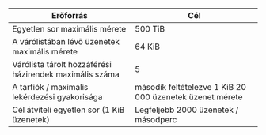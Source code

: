 | Erőforrás | Cél |
|----------|---------------|
| Egyetlen sor maximális mérete | 500 TiB |
| A várólistában lévő üzenetek maximális mérete | 64 KiB |
| Várólista tárolt hozzáférési házirendek maximális száma | 5 |
| A tárfiók / maximális lekérdezési gyakorisága | második feltételezve 1 KiB 20 000 üzenetek üzenet mérete |
| Cél átviteli egyetlen sor (1 KiB üzenetek) | Legfeljebb 2000 üzenetek / másodperc |
